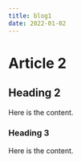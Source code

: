 ```yaml
---
title: blog1
date: 2022-01-02
---
```


# Article 2

## Heading 2

Here is the content.

### Heading 3

Here is the content.
